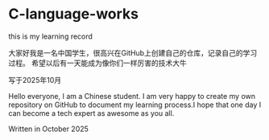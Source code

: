 # C-language-works
this is my learning record

大家好我是一名中国学生，很高兴在GitHub上创建自己的仓库，记录自己的学习过程。
希望以后有一天能成为像你们一样厉害的技术大牛

写于2025年10月


Hello everyone, I am a Chinese student. I am very happy to create my own repository on GitHub to document my learning process.I hope that one day I can become a tech expert as awesome as you all.

Written in October 2025
